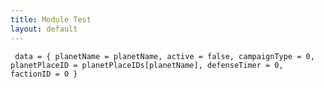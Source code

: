 ```yaml
---
title: Module Test
layout: default
---
```


`
data = {
planetName = planetName,
active = false,
campaignType = 0,
planetPlaceID = planetPlaceIDs[planetName],
defenseTimer = 0,
factionID = 0
}`
